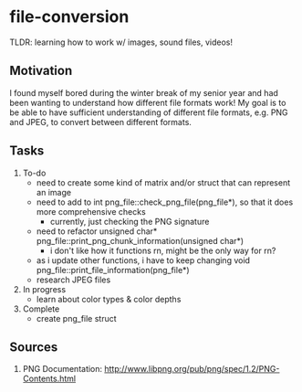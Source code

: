 # file-conversion
TLDR: learning how to work w/ images, sound files, videos!

## Motivation
I found myself bored during the winter break of my senior year and had been wanting to understand how different file formats work! My goal is to be able to have sufficient understanding of different file formats, e.g. PNG and JPEG, to convert between different formats.

## Tasks
1. To-do
    - need to create some kind of matrix and/or struct that can represent an image
    - need to add to int png_file::check_png_file(png_file*), so that it does more comprehensive checks
        - currently, just checking the PNG signature
    - need to refactor unsigned char* png_file::print_png_chunk_information(unsigned char*)
        - i don't like how it functions rn, might be the only way for rn?
    - as i update other functions, i have to keep changing void png_file::print_file_information(png_file*)
    - research JPEG files
2. In progress
    - learn about color types & color depths
3. Complete
    - create png_file struct

## Sources
1. PNG Documentation: http://www.libpng.org/pub/png/spec/1.2/PNG-Contents.html